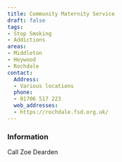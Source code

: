 ```yaml
---
title: Community Maternity Service
draft: false
tags:
- Stop Smoking
- Addictions
areas:
- Middleton
- Heywood
- Rochdale
contact:
  Address:
  - Various locations
  phone:
  - 01706 517 223
  web_addresses:
  - https://rochdale.fsd.org.uk/
---
```


### Information
Call Zoe Dearden

